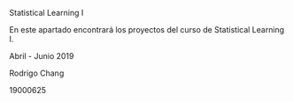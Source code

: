 Statistical Learning I

En este apartado encontrará los proyectos del curso de Statistical Learning I.

Abril - Junio 2019

Rodrigo Chang

19000625
